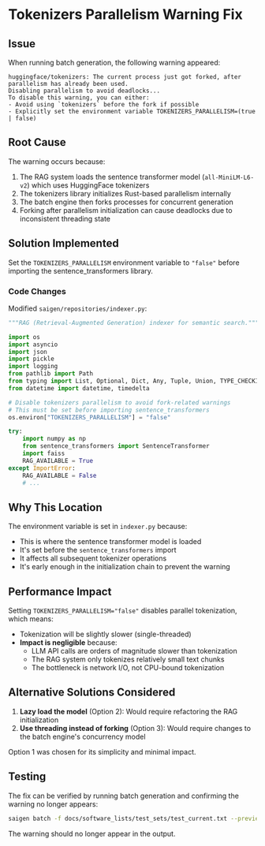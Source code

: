 # Tokenizers Parallelism Warning Fix

## Issue
When running batch generation, the following warning appeared:

```
huggingface/tokenizers: The current process just got forked, after parallelism has already been used. 
Disabling parallelism to avoid deadlocks...
To disable this warning, you can either:
- Avoid using `tokenizers` before the fork if possible
- Explicitly set the environment variable TOKENIZERS_PARALLELISM=(true | false)
```

## Root Cause
The warning occurs because:
1. The RAG system loads the sentence transformer model (`all-MiniLM-L6-v2`) which uses HuggingFace tokenizers
2. The tokenizers library initializes Rust-based parallelism internally
3. The batch engine then forks processes for concurrent generation
4. Forking after parallelism initialization can cause deadlocks due to inconsistent threading state

## Solution Implemented
Set the `TOKENIZERS_PARALLELISM` environment variable to `"false"` before importing the sentence_transformers library.

### Code Changes
Modified `saigen/repositories/indexer.py`:

```python
"""RAG (Retrieval-Augmented Generation) indexer for semantic search."""

import os
import asyncio
import json
import pickle
import logging
from pathlib import Path
from typing import List, Optional, Dict, Any, Tuple, Union, TYPE_CHECKING
from datetime import datetime, timedelta

# Disable tokenizers parallelism to avoid fork-related warnings
# This must be set before importing sentence_transformers
os.environ["TOKENIZERS_PARALLELISM"] = "false"

try:
    import numpy as np
    from sentence_transformers import SentenceTransformer
    import faiss
    RAG_AVAILABLE = True
except ImportError:
    RAG_AVAILABLE = False
    # ...
```

## Why This Location
The environment variable is set in `indexer.py` because:
- This is where the sentence transformer model is loaded
- It's set before the `sentence_transformers` import
- It affects all subsequent tokenizer operations
- It's early enough in the initialization chain to prevent the warning

## Performance Impact
Setting `TOKENIZERS_PARALLELISM="false"` disables parallel tokenization, which means:
- Tokenization will be slightly slower (single-threaded)
- **Impact is negligible** because:
  - LLM API calls are orders of magnitude slower than tokenization
  - The RAG system only tokenizes relatively small text chunks
  - The bottleneck is network I/O, not CPU-bound tokenization

## Alternative Solutions Considered
1. **Lazy load the model** (Option 2): Would require refactoring the RAG initialization
2. **Use threading instead of forking** (Option 3): Would require changes to the batch engine's concurrency model

Option 1 was chosen for its simplicity and minimal impact.

## Testing
The fix can be verified by running batch generation and confirming the warning no longer appears:
```bash
saigen batch -f docs/software_lists/test_sets/test_current.txt --preview
```

The warning should no longer appear in the output.
